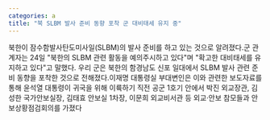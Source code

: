 ```yaml
---
categories: a
title: "북 SLBM 발사 준비 동향 포착 군 대비태세 유지 중"
---
```

북한이 잠수함발사탄도미사일(SLBM)의 발사 준비를 하고 있는 것으로 알려졌다.군 관계자는 24일 "북한의 SLBM 관련 활동을 예의주시하고 있다"며 "확고한 대비태세를 유지하고 있다"고 말했다. 우리 군은 북한의 함경남도 신포 일대에서 SLBM 발사 관련 준비 동향을 포착한 것으로 전해졌다.이재명 대통령실 부대변인은 이와 관련한 보도자료를 통해 윤석열 대통령이 귀국을 위해 이륙하기 직전 공군 1호기 안에서 박진 외교장관, 김성한 국가안보실장, 김태효 안보실 1차장, 이문희 외교비서관 등 외교·안보 참모들과 안보상황점검회의를 가졌다